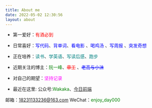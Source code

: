 ```yaml
---
title: About me
date: 2022-05-02 12:30:56
layout: about
---
```


- 第一爱好：<font color=red>有酒必到</font>

- 日常喜好：<font color=Blue>写代码</font>、<font color=Blue>背单词</font>、<font color=Blue>看电影</font> 、<font color=Blue>喝鸡汤</font> 、<font color=Blue>写周报</font> 、<font color=Blue>突发奇想</font> 

- 正在培养：<font color=Teal>读书</font>、<font color=Teal>学英语</font>、<font color=	Teal>写读后感</font>、<font color=Teal>跑步</font>

- 近期关注的博主：<font color=green>阮一峰</font>、<font color=red>~~章工~~</font> 、<font color=Blue>~~老高与小沫~~</font> 

- 对自己的期望：<font color=Magenta>坚持记录</font>

- 最近在这里: 公众号:<font color=Green>Wakaka</font>、[今日前端](https://day.liugezhou.online/)

邮箱：<font color=Magenta>18231133236@163.com </font>
WeChat：<font color=green>enjoy_day000</font>
